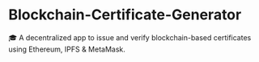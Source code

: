 # Blockchain-Certificate-Generator
🎓 A decentralized app to issue and verify blockchain-based certificates using Ethereum, IPFS &amp; MetaMask.
